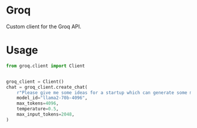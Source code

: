 # Groq
Custom client for the Groq API.

# Usage
```python
from groq.client import Client


groq_client = Client()
chat = groq_client.create_chat(
    r"Please give me some ideas for a startup which can generate some money. Ideally some crypto and python stuff but I'm open to some new ideas.",
    model_id="llama2-70b-4096",
    max_tokens=4096,
    temperature=0.5,
    max_input_tokens=2048,
)
```
